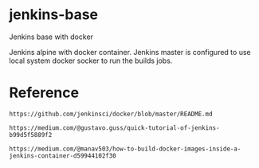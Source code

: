 # jenkins-base

Jenkins base with docker

Jenkins alpine with docker container.  Jenkins master is configured to use local system docker socker to run the builds jobs.

# Reference

    https://github.com/jenkinsci/docker/blob/master/README.md

    https://medium.com/@gustavo.guss/quick-tutorial-of-jenkins-b99d5f5889f2

    https://medium.com/@manav503/how-to-build-docker-images-inside-a-jenkins-container-d59944102f30

